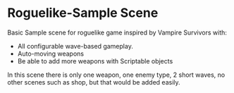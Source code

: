 # Roguelike-Sample Scene

Basic Sample scene for roguelike game inspired by Vampire Survivors with:

- All configurable wave-based gameplay.
- Auto-moving weapons
- Be able to add more weapons with Scriptable objects 

In this scene there is only one weapon, one enemy type, 2 short waves, no other scenes such as shop, but that would be added easily.